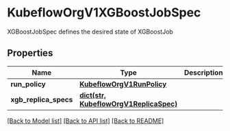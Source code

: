 # KubeflowOrgV1XGBoostJobSpec

XGBoostJobSpec defines the desired state of XGBoostJob
## Properties
Name | Type | Description | Notes
------------ | ------------- | ------------- | -------------
**run_policy** | [**KubeflowOrgV1RunPolicy**](KubeflowOrgV1RunPolicy.md) |  | 
**xgb_replica_specs** | [**dict(str, KubeflowOrgV1ReplicaSpec)**](KubeflowOrgV1ReplicaSpec.md) |  | 

[[Back to Model list]](../README.md#documentation-for-models) [[Back to API list]](../README.md#documentation-for-api-endpoints) [[Back to README]](../README.md)


